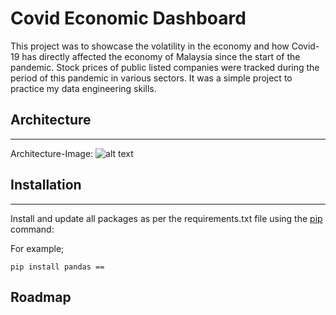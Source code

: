 # Covid Economic Dashboard
This project was to showcase the volatility in the economy and how Covid-19 has directly affected the economy of Malaysia since the start of the pandemic. Stock prices of public listed companies were tracked during the period of this pandemic in various sectors. It was a simple project to practice my data engineering skills.


## Architecture 
---
Architecture-Image:
![alt text](dwd)



## Installation
---
Install and update all packages as per the requirements.txt file using the [pip ](https://www.startdataengineering.com/ "Pip Installation") command: 

For example;

```pip install pandas == ```


## Roadmap

